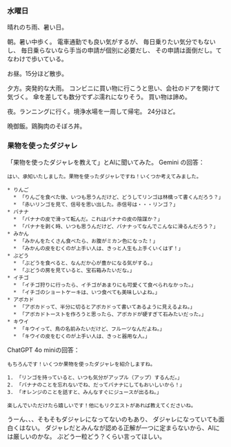 ### 水曜日

晴れのち雨、暑い日。

朝。暑い中歩く。
電車通勤でも良い気がするが、
毎日乗りたい気分でもないし、
毎日乗らないなら手当の申請が個別に必要だし、
その申請は面倒だし。てなわけで歩いている。

お昼。15分ほど散歩。

夕方。突発的な大雨。
コンビニに買い物に行こうと思い、会社のドアを開けて気づく。
傘を差しても数分でずぶ濡れになりそう。
買い物は諦め。

夜。ランニングに行く。境浄水場を一周して帰宅。
24分ほど。

晩御飯。鶏胸肉のそぼろ丼。

### 果物を使ったダジャレ

「果物を使ったダジャレを教えて」とAIに聞いてみた。
Gemini の回答：

```
はい、承知いたしました。果物を使ったダジャレですね！いくつか考えてみました。 

* りんご 
  * 「りんごを食べた後、いつも思うんだけど、どうしてリンゴは林檎って書くんだろう？」 
  * 「赤いリンゴを見て、信号を思い出した。赤信号は・・・リンゴ？」
* バナナ
  * 「バナナの皮で滑って転んだ。これはバナナの皮の陰謀か？」
  * 「バナナを剥く時、いつも思うんだけど、バナナってなんでこんなに滑るんだろう？」
* みかん
  * 「みかんをたくさん食べたら、お腹がミカン色になった！」
  * 「みかんの皮をむくのが上手い人は、きっと人生も上手くいくはず！」
* ぶどう
  * 「ぶどうを食べると、なんだか心が豊かになる気がする。」
  * 「ぶどうの房を見ていると、宝石箱みたいだな。」
* イチゴ
  * 「イチゴ狩りに行ったら、イチゴがあまりにも可愛くて食べられなかった。」
  * 「イチゴのショートケーキは、いつ食べても美味しいよね。」
* アボカド
  * 「アボカドって、半分に切るとアボカドって書いてあるように見えるよね。」
  * 「アボカドトーストを作ろうと思ったら、アボカドが硬すぎて石みたいだった。」
* キウイ
  * 「キウイって、鳥の名前みたいだけど、フルーツなんだよね。」
  * 「キウイの皮をむくのが上手い人は、きっと器用な人。」
```

ChatGPT 4o miniの回答：

```
もちろんです！いくつか果物を使ったダジャレを紹介しますね。

1. 「リンゴを持っていると、いつも気分がアップル（アップ）するんだ。」
2. 「バナナのことを忘れないでね、だってバナナにしてもおいしいから！」
3. 「オレンジのことを話すと、みんなすぐにジュースが出るね。」

楽しんでいただけたら嬉しいです！他にもリクエストがあれば教えてくださいね。
```

うーん、、、そもそもダジャレになってないのもあり、
ダジャレになっていても面白くはない。
ダジャレだとみんなが認める正解が一つに定まらないから、AIには厳しいのかな。
ぶどう一粒どう？くらい言ってほしい。
